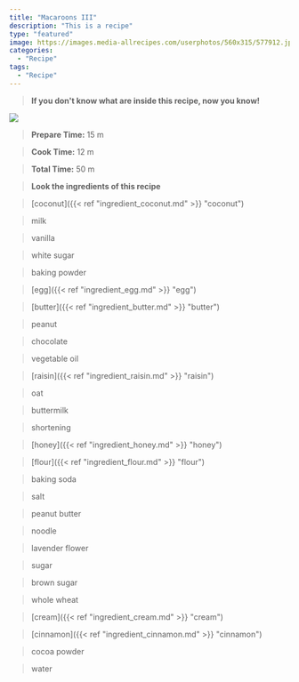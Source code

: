 ```yaml
---
title: "Macaroons III"
description: "This is a recipe"
type: "featured"
image: https://images.media-allrecipes.com/userphotos/560x315/577912.jpg
categories: 
  - "Recipe"
tags: 
  - "Recipe"
---
```



>**If you don't know what are inside this recipe, now you know!**

![](../images/Recipes-Banner.jpg)
> **Prepare Time:** 15 m


> **Cook Time:** 12 m


> **Total Time:** 50 m

> **Look the ingredients of this recipe**

> [coconut]({{< ref "ingredient_coconut.md" >}} "coconut")

> milk

> vanilla

> white sugar

> baking powder

> [egg]({{< ref "ingredient_egg.md" >}} "egg")

> [butter]({{< ref "ingredient_butter.md" >}} "butter")

> peanut

> chocolate

> vegetable oil

> [raisin]({{< ref "ingredient_raisin.md" >}} "raisin")

> oat

> buttermilk

> shortening

> [honey]({{< ref "ingredient_honey.md" >}} "honey")

> [flour]({{< ref "ingredient_flour.md" >}} "flour")

> baking soda

> salt

> peanut butter

> noodle

> lavender flower

> sugar

> brown sugar

> whole wheat

> [cream]({{< ref "ingredient_cream.md" >}} "cream")

> [cinnamon]({{< ref "ingredient_cinnamon.md" >}} "cinnamon")

> cocoa powder

> water

